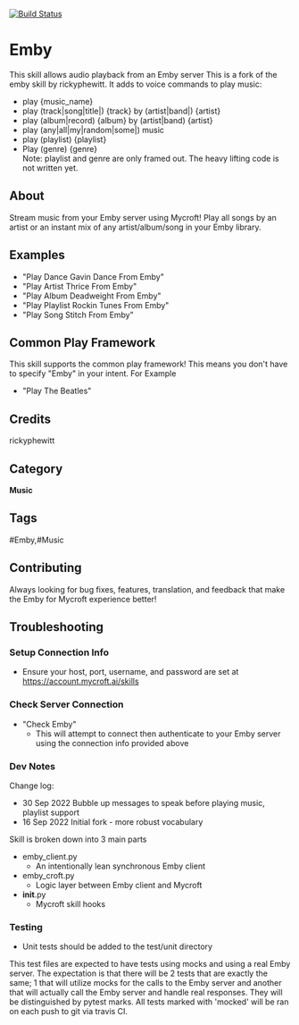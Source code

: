 [![Build Status](https://travis-ci.com/rickyphewitt/emby-skill.svg?branch=master)](https://travis-ci.com/rickyphewitt/emby-skill)
# Emby
This skill allows audio playback from an Emby server
This is a fork of the emby skill by rickyphewitt. It adds to voice commands to play music:
* play {music_name}
* play (track|song|title|) {track} by (artist|band|) {artist}
* play (album|record) {album} by (artist|band) {artist}
* play (any|all|my|random|some|) music 
* play (playlist) {playlist} 
* Play (genre) {genre}     
Note: playlist and genre are only framed out.  The heavy lifting code is not written yet.


## About 
Stream music from your Emby server using Mycroft! Play all songs by an artist or an instant mix of any artist/album/song in your Emby library. 

## Examples 
* "Play Dance Gavin Dance From Emby"
* "Play Artist Thrice From Emby"
* "Play Album Deadweight From Emby"
* "Play Playlist Rockin Tunes From Emby"
* "Play Song Stitch From Emby"


## Common Play Framework
This skill supports the common play framework! This means you don't have to specify "Emby" in your intent. For Example
* "Play The Beatles"

## Credits 
rickyphewitt

## Category
**Music**

## Tags
#Emby,#Music

## Contributing
Always looking for bug fixes, features, translation, and feedback that make the Emby for Mycroft experience better!

## Troubleshooting
### Setup Connection Info
* Ensure your host, port, username, and password are set at https://account.mycroft.ai/skills
### Check Server Connection
* "Check Emby"
    * This will attempt to connect then authenticate to your Emby server using the connection info provided above

### Dev Notes
Change log:
* 30 Sep 2022  Bubble up messages to speak before playing music, playlist support
* 16 Sep 2022  Initial fork - more robust vocabulary 

Skill is broken down into 3 main parts
* emby_client.py
    * An intentionally lean synchronous Emby client
* emby_croft.py
    * Logic layer between Emby client and Mycroft
* __init__.py
    * Mycroft skill hooks

### Testing
* Unit tests should be added to the test/unit directory

This test files are expected to have tests using mocks and using a real Emby server.
The expectation is that there will be 2 tests that are exactly the same;
1 that will utilize mocks for the calls to the Emby server and another that
will actually call the Emby server and handle real responses. 
They will be distinguished by pytest marks. All tests marked with 'mocked' will be ran
on each push to git via travis CI. 



